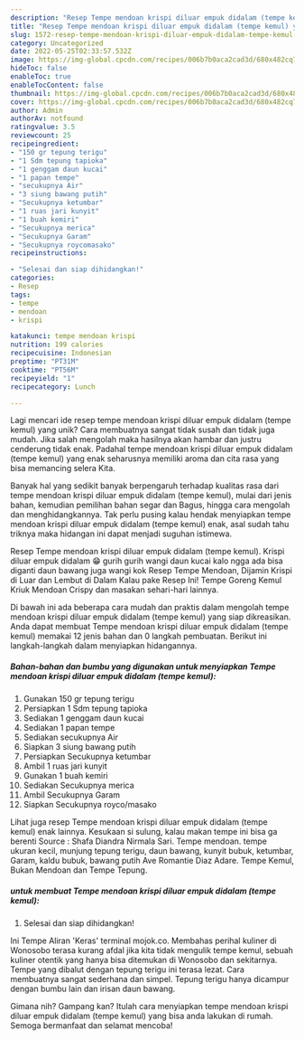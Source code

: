 ```yaml
---
description: "Resep Tempe mendoan krispi diluar empuk didalam (tempe kemul) yang Lezat Sekali"
title: "Resep Tempe mendoan krispi diluar empuk didalam (tempe kemul) yang Lezat Sekali"
slug: 1572-resep-tempe-mendoan-krispi-diluar-empuk-didalam-tempe-kemul-yang-lezat-sekali
category: Uncategorized
date: 2022-05-25T02:33:57.532Z
image: https://img-global.cpcdn.com/recipes/006b7b0aca2cad3d/680x482cq70/tempe-mendoan-krispi-diluar-empuk-didalam-tempe-kemul-foto-resep-utama.jpg
hideToc: false
enableToc: true
enableTocContent: false
thumbnail: https://img-global.cpcdn.com/recipes/006b7b0aca2cad3d/680x482cq70/tempe-mendoan-krispi-diluar-empuk-didalam-tempe-kemul-foto-resep-utama.jpg
cover: https://img-global.cpcdn.com/recipes/006b7b0aca2cad3d/680x482cq70/tempe-mendoan-krispi-diluar-empuk-didalam-tempe-kemul-foto-resep-utama.jpg
author: Admin
authorAv: notfound
ratingvalue: 3.5
reviewcount: 25
recipeingredient:
- "150 gr tepung terigu"
- "1 Sdm tepung tapioka"
- "1 genggam daun kucai"
- "1 papan tempe"
- "secukupnya Air"
- "3 siung bawang putih"
- "Secukupnya ketumbar"
- "1 ruas jari kunyit"
- "1 buah kemiri"
- "Secukupnya merica"
- "Secukupnya Garam"
- "Secukupnya roycomasako"
recipeinstructions:

- "Selesai dan siap dihidangkan!"
categories:
- Resep
tags:
- tempe
- mendoan
- krispi

katakunci: tempe mendoan krispi 
nutrition: 199 calories
recipecuisine: Indonesian
preptime: "PT31M"
cooktime: "PT56M"
recipeyield: "1"
recipecategory: Lunch

---
```





Lagi mencari ide resep tempe mendoan krispi diluar empuk didalam (tempe kemul) yang unik? Cara membuatnya sangat tidak susah dan tidak juga mudah. Jika salah mengolah maka hasilnya akan hambar dan justru cenderung tidak enak. Padahal tempe mendoan krispi diluar empuk didalam (tempe kemul) yang enak seharusnya memiliki aroma dan cita rasa yang bisa memancing selera Kita.





Banyak hal yang sedikit banyak berpengaruh terhadap kualitas rasa dari tempe mendoan krispi diluar empuk didalam (tempe kemul), mulai dari jenis bahan, kemudian pemilihan bahan segar dan Bagus, hingga cara mengolah dan menghidangkannya. Tak perlu pusing kalau hendak menyiapkan tempe mendoan krispi diluar empuk didalam (tempe kemul) enak,      asal sudah tahu triknya maka hidangan ini dapat menjadi suguhan istimewa.














Resep Tempe mendoan krispi diluar empuk didalam (tempe kemul). Krispi diluar empuk didalam 😁 gurih gurih wangi daun kucai kalo ngga ada bisa diganti daun bawang juga wangi kok Resep Tempe Mendoan, Dijamin Krispi di Luar dan Lembut di Dalam Kalau pake Resep Ini! Tempe Goreng Kemul Kriuk Mendoan Crispy dan masakan sehari-hari lainnya.






Di bawah ini ada beberapa cara mudah dan praktis dalam mengolah tempe mendoan krispi diluar empuk didalam (tempe kemul) yang siap dikreasikan. Anda dapat membuat Tempe mendoan krispi diluar empuk didalam (tempe kemul) memakai 12 jenis bahan dan 0 langkah pembuatan. Berikut ini langkah-langkah dalam menyiapkan hidangannya.

<!--inarticleads1-->

##### Bahan-bahan dan bumbu yang digunakan untuk menyiapkan Tempe mendoan krispi diluar empuk didalam (tempe kemul):

1. Gunakan 150 gr tepung terigu
1. Persiapkan 1 Sdm tepung tapioka
1. Sediakan 1 genggam daun kucai
1. Sediakan 1 papan tempe
1. Sediakan secukupnya Air
1. Siapkan 3 siung bawang putih
1. Persiapkan Secukupnya ketumbar
1. Ambil 1 ruas jari kunyit
1. Gunakan 1 buah kemiri
1. Sediakan Secukupnya merica
1. Ambil Secukupnya Garam
1. Siapkan Secukupnya royco/masako


Lihat juga resep Tempe mendoan krispi diluar empuk didalam (tempe kemul) enak lainnya. Kesukaan si sulung, kalau makan tempe ini bisa ga berenti Source : Shafa Diandra Nirmala Sari. Tempe mendoan. tempe ukuran kecil, munjung tepung terigu, daun bawang, kunyit bubuk, ketumbar, Garam, kaldu bubuk, bawang putih Ave Romantie Diaz Adare. Tempe Kemul, Bukan Mendoan dan Tempe Tepung. 

<!--inarticleads2-->

#####  untuk membuat Tempe mendoan krispi diluar empuk didalam (tempe kemul):


1. Selesai dan siap dihidangkan!

Ini Tempe Aliran &#39;Keras&#39; terminal mojok.co. Membahas perihal kuliner di Wonosobo terasa kurang afdal jika kita tidak mengulik tempe kemul, sebuah kuliner otentik yang hanya bisa ditemukan di Wonosobo dan sekitarnya. Tempe yang dibalut dengan tepung terigu ini terasa lezat. Cara membuatnya sangat sederhana dan simpel. Tepung terigu hanya dicampur dengan bumbu lain dan irisan daun bawang. 

Gimana nih? Gampang kan? Itulah cara menyiapkan tempe mendoan krispi diluar empuk didalam (tempe kemul) yang bisa anda lakukan di rumah. Semoga bermanfaat dan selamat mencoba!
